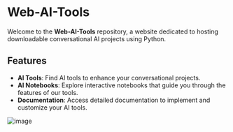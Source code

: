 # Web-AI-Tools

Welcome to the **Web-AI-Tools** repository, a website dedicated to hosting downloadable conversational AI projects using Python.

## Features

- **AI Tools**: Find AI tools to enhance your conversational projects.
- **AI Notebooks**: Explore interactive notebooks that guide you through the features of our tools.
- **Documentation**: Access detailed documentation to implement and customize your AI tools.
  
![image](https://github.com/AndreaKinder/Web-AI-Tools/assets/144063021/854bfae3-78bd-46d6-bb7b-aeec86247265)
